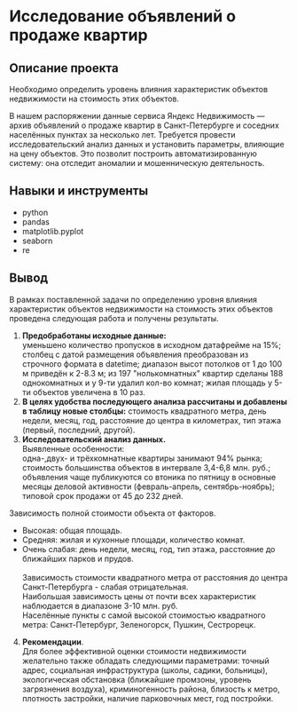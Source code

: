 # Исследование объявлений о продаже квартир

## Описание проекта

Необходимо определить уровень влияния характеристик объектов недвижимости на стоимость этих объектов.

В нашем распоряжении данные сервиса Яндекс Недвижимость — архив объявлений о продаже квартир в Санкт-Петербурге и соседних населённых пунктах за несколько лет. Требуется провести исследовательский анализ данных и установить параметры, влияющие на цену объектов. Это позволит построить автоматизированную систему: она отследит аномалии и мошенническую деятельность.

## Навыки и инструменты

* python
* pandas
* matplotlib.pyplot
* seaborn
* re

## Вывод

В рамках поставленной задачи по определению уровня влияния характеристик объектов недвижимости на стоимость этих объектов проведена следующая работа и получены результаты.
1. **Предобработаны исходные данные:**\
уменьшено количество пропусков в исходном датафрейме на 15%; столбец с датой размещения объявления преобразован из строчного формата в datetime; диапазон высот потолков от 1 до 100 м приведён к 2-8.3 м; из 197 "нолькомнатных" квартир сделаны 188 однокомнатных и у 9-ти удалил кол-во комнат; жилая площадь у 5-ти объектов увеличена в 10 раз.
2. **В целях удобства последующего анализа рассчитаны и добавлены в таблицу новые столбцы:** стоимость квадратного метра, день недели, месяц, год, расстояние до центра в километрах, тип этажа (первый, последний, другой).
3. **Исследовательский анализ данных.**\
Выявленные особенности: <br> 
одна-,двух- и трёхкомнатные квартиры занимают 94% рынка; \
стоимость большинства объектов в интервале 3,4-6,8 млн. руб.; \
объявления чаще публикуются со втоника по пятницу в основные месяцы деловой активности (февраль-апрель, сентябрь-ноябрь); \
типовой срок продажи от 45 до 232 дней.

Зависимость полной стоимости объекта от факторов.
- Высокая: общая площадь.
- Средняя: жилая и кухонные площади, количество комнат.
- Очень слабая: день недели, месяц, год, тип этажа, расстояние до ближайших парков и прудов.
<br>\
Зависимость стоимости квадратного метра от расстояния до центра Санкт-Петербурга - слабая отрицательная.\
Наибольшая зависимость цены от почти всех характеристик наблюдается в диапазоне 3-10 млн. руб.\
Населённые пункты с самой высокой стоимостью квадратного метра: Санкт-Петербург, Зеленогорск, Пушкин, Сестрорецк.

4. **Рекомендации**.\
Для более эффективной оценки стоимости недвижимости желательно также обладать следующими параметрами: точный адрес, социальная инфраструктура (школы, садики, больницы), экологическая обстановка (ближайшие промзоны, уровень загрязнения воздуха), криминогенность района, близость к метро, плотность застройки, наличие парковочных мест, год постройки.
